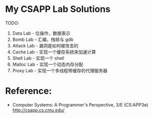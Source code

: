 # My CSAPP Lab Solutions

TODO:
1. Data Lab - 位操作，数据表示
2. Bomb Lab - 汇编，栈帧与 gdb
3. Attack Lab - 漏洞是如何被攻击的
4. Cache Lab - 实现一个缓存系统来加速计算
5. Shell Lab - 实现一个 shell
6. Malloc Lab - 实现一个动态内存分配
7. Proxy Lab - 实现一个多线程带缓存的代理服务器

# Reference:
- Computer Systems: A Programmer's Perspective, 3/E (CS:APP3e) http://csapp.cs.cmu.edu/